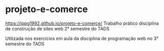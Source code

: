 # projeto-e-comerce 
https://jppg1992.github.io/projeto-e-comerce/
Trabalho prático disciplina de construção de sites web 2° semestre do TADS

Utilizada nos exercicios em aula da disciplina de programação web no 3° semestre do TADS
